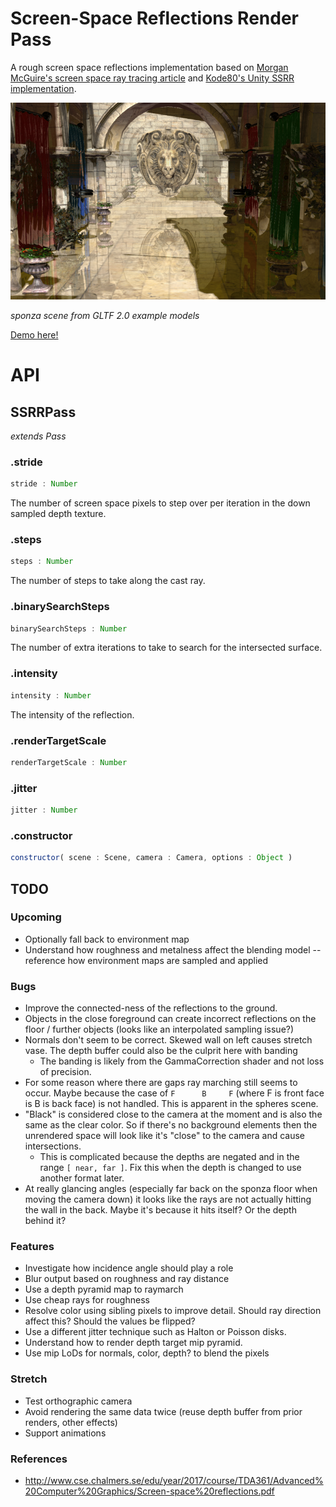 # Screen-Space Reflections Render Pass

A rough screen space reflections implementation based on [Morgan McGuire's screen space ray tracing article](http://casual-effects.blogspot.com/2014/08/screen-space-ray-tracing.html) and [Kode80's Unity SSRR implementation](https://github.com/kode80/kode80SSR).


[![](./docs/example.png)](https://gkjohnson.github.io/threejs-sandbox/screenSpaceReflectionsPass/)

_sponza scene from GLTF 2.0 example models_

[Demo here!](https://gkjohnson.github.io/threejs-sandbox/screenSpaceReflectionsPass/)

# API

## SSRRPass

_extends Pass_

### .stride

```js
stride : Number
```

The number of screen space pixels to step over per iteration in the down sampled depth texture.

### .steps

```js
steps : Number
```

The number of steps to take along the cast ray.

### .binarySearchSteps

```js
binarySearchSteps : Number
```

The number of extra iterations to take to search for the intersected surface.

### .intensity

```js
intensity : Number
```

The intensity of the reflection.

### .renderTargetScale

```js
renderTargetScale : Number
```

### .jitter

```js
jitter : Number
```

### .constructor

```js
constructor( scene : Scene, camera : Camera, options : Object )
```

## TODO

### Upcoming

- Optionally fall back to environment map
- Understand how roughness and metalness affect the blending model -- reference how environment maps are sampled and applied

### Bugs
- Improve the connected-ness of the reflections to the ground.
- Objects in the close foreground can create incorrect reflections on the floor / further objects (looks like an interpolated sampling issue?)
- Normals don't seem to be correct. Skewed wall on left causes stretch vase. The depth buffer could also be the culprit here with banding
	- The banding is likely from the GammaCorrection shader and not loss of precision.
- For some reason where there are gaps ray marching still seems to occur. Maybe because the case of `F      B     F` (where F is front face is B is back face) is not handled. This is apparent in the spheres scene.
- "Black" is considered close to the camera at the moment and is also the same as the clear color. So if there's no background elements then the unrendered space will look like it's "close" to the camera and cause intersections.
	- This is complicated because the depths are negated and in the range `[ near, far ]`. Fix this when the depth is changed to use another format later.
- At really glancing angles (especially far back on the sponza floor when moving the camera down) it looks like the rays are not actually hitting the wall in the back. Maybe it's because it hits itself? Or the depth behind it?

### Features

- Investigate how incidence angle should play a role
- Blur output based on roughness and ray distance
- Use a depth pyramid map to raymarch
- Use cheap rays for roughness
- Resolve color using sibling pixels to improve detail. Should ray direction affect this? Should the values be flipped?
- Use a different jitter technique such as Halton or Poisson disks.
- Understand how to render depth target mip pyramid.
- Use mip LoDs for normals, color, depth? to blend the pixels

### Stretch

- Test orthographic camera
- Avoid rendering the same data twice (reuse depth buffer from prior renders, other effects)
- Support animations


### References

-  http://www.cse.chalmers.se/edu/year/2017/course/TDA361/Advanced%20Computer%20Graphics/Screen-space%20reflections.pdf
